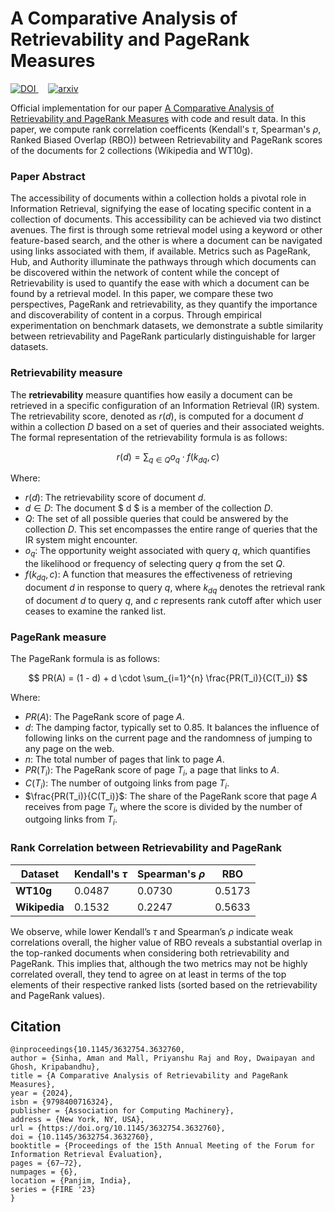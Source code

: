 # A Comparative Analysis of Retrievability and PageRank Measures

<p>
    <a href="https://doi.org/10.1145/3632754.3632760">
        <img alt="DOI" src="https://img.shields.io/badge/DOI-10.1145%2F3632754.3632760-blue.svg">
    </a>
    &nbsp;&nbsp;&nbsp;
    <a href="https://arxiv.org/abs/2311.10348">
        <img alt="arxiv" src="https://img.shields.io/badge/arXiv-2311.10348-b31b1b.svg">
    </a>
</p>

Official implementation for our paper [A Comparative Analysis of Retrievability and PageRank Measures](https://arxiv.org/abs/2311.10348) with code and result data. In this paper, we compute rank correlation coefficents (Kendall's $\tau$, Spearman's $\rho$, Ranked Biased Overlap (RBO)) between Retrievability and PageRank scores of the documents for 2 collections (Wikipedia and WT10g).

### Paper Abstract

The accessibility of documents within a collection holds a pivotal role in Information Retrieval, signifying the ease of locating specific content in a collection of documents. This accessibility can be achieved via two distinct avenues. The first is through some retrieval model using a keyword or other feature-based search, and the other is where a document can be navigated using links associated with them, if available. Metrics such as PageRank, Hub, and Authority illuminate the pathways through which documents can be discovered within the network of content while the concept of Retrievability is used to quantify the ease with which a document can be found by a retrieval model. In this paper, we compare these two perspectives, PageRank and retrievability, as they quantify the importance and discoverability of content in a corpus. Through empirical experimentation on benchmark datasets, we demonstrate a subtle similarity between retrievability and PageRank particularly distinguishable for larger datasets.

### Retrievability measure

The **retrievability** measure quantifies how easily a document can be retrieved in a specific configuration of an Information Retrieval (IR) system. The retrievability score, denoted as $r(d)$, is computed for a document $d$ within a collection $D$ based on a set of queries and their associated weights. The formal representation of the retrievability formula is as follows:

$$
r(d) = \sum_{q \in Q} o_q \cdot f(k_{dq}, c)
$$

Where:

- $r(d)$: The retrievability score of document $d$.
- $d \in D$: The document $ d $ is a member of the collection $D$.
- $Q$: The set of all possible queries that could be answered by the collection $D$. This set encompasses the entire range of queries that the IR system might encounter.
- $o_q$: The opportunity weight associated with query $q$, which quantifies the likelihood or frequency of selecting query $q$ from the set $Q$.
- $f(k_{dq}, c)$: A function that measures the effectiveness of retrieving document $d$ in response to query $q$, where $k_{dq}$ denotes the retrieval rank of document $d$ to query $q$, and $c$ represents rank cutoff after which user ceases to examine the ranked list.

### PageRank measure

The PageRank formula is as follows:

$$
PR(A) = (1 - d) + d \cdot \sum_{i=1}^{n} \frac{PR(T_i)}{C(T_i)}
$$

Where:

- $PR(A)$: The PageRank score of page $A$.
- $d$: The damping factor, typically set to 0.85. It balances the influence of following links on the current page and the randomness of jumping to any page on the web.
- $n$: The total number of pages that link to page $A$.
- $PR(T_i)$: The PageRank score of page $T_i$, a page that links to $A$.
- $C(T_i)$: The number of outgoing links from page $T_i$.
- $\frac{PR(T_i)}{C(T_i)}$: The share of the PageRank score that page $A$ receives from page $T_i$, where the score is divided by the number of outgoing links from $T_i$.

### Rank Correlation between Retrievability and PageRank

| Dataset       | Kendall's $\tau$     | Spearman's $\rho$     | RBO   |
|---------------|----------------------|-----------------------|-------|
| **WT10g**     | 0.0487               | 0.0730                | 0.5173|
| **Wikipedia** | 0.1532               | 0.2247                | 0.5633|

We observe, while lower Kendall’s $\tau$ and Spearman’s $\rho$ indicate weak correlations overall, the higher value of RBO reveals a substantial overlap in the top-ranked documents when considering both retrievability and PageRank. This implies that, although the two metrics may not be highly correlated overall, they tend to agree on at least in terms of the top elements of their respective ranked lists (sorted based on the retrievability and PageRank values).

## Citation

```
@inproceedings{10.1145/3632754.3632760,
author = {Sinha, Aman and Mall, Priyanshu Raj and Roy, Dwaipayan and Ghosh, Kripabandhu},
title = {A Comparative Analysis of Retrievability and PageRank Measures},
year = {2024},
isbn = {9798400716324},
publisher = {Association for Computing Machinery},
address = {New York, NY, USA},
url = {https://doi.org/10.1145/3632754.3632760},
doi = {10.1145/3632754.3632760},
booktitle = {Proceedings of the 15th Annual Meeting of the Forum for Information Retrieval Evaluation},
pages = {67–72},
numpages = {6},
location = {Panjim, India},
series = {FIRE '23}
}
```
